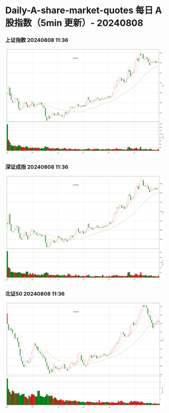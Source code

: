 
# Daily-A-share-market-quotes 每日 A 股指数（5min 更新）- 20240808

### 上证指数 20240808 11:36
![](./fig/2024/8/20240808-sh000001.png)

### 深证成指 20240808 11:36
![](./fig/2024/8/20240808-sz399001.png)

### 北证50 20240808 11:36
![](./fig/2024/8/20240808-bj899050.png)
